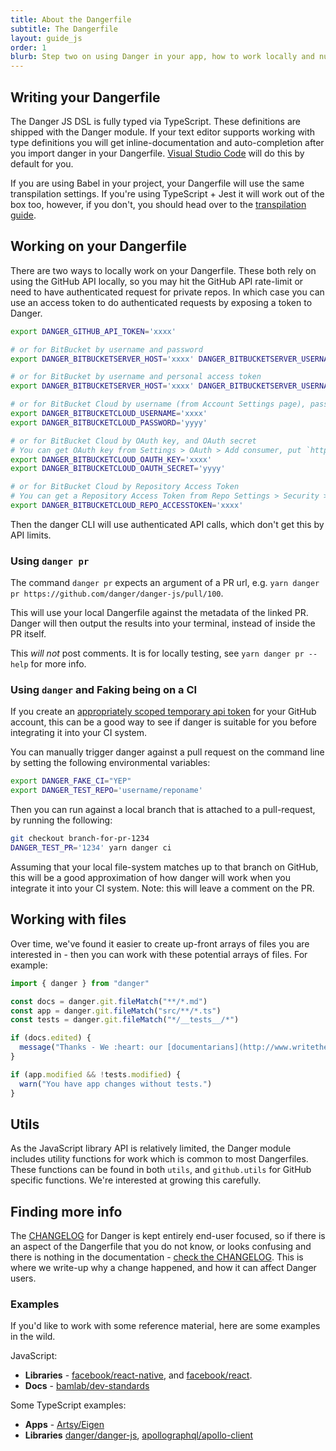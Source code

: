 ```yaml
---
title: About the Dangerfile
subtitle: The Dangerfile
layout: guide_js
order: 1
blurb: Step two on using Danger in your app, how to work locally and nuances around working with files.
---
```


## Writing your Dangerfile

The Danger JS DSL is fully typed via TypeScript. These definitions are shipped with the Danger module. If your text
editor supports working with type definitions you will get inline-documentation and auto-completion after you import
danger in your Dangerfile. [Visual Studio Code](https://code.visualstudio.com/) will do this by default for you.

If you are using Babel in your project, your Dangerfile will use the same transpilation settings. If you're using
TypeScript + Jest it will work out of the box too, however, if you don't, you should head over to the [transpilation
guide][transpilation_guide].

## Working on your Dangerfile

There are two ways to locally work on your Dangerfile. These both rely on using the GitHub API locally, so you may hit
the GitHub API rate-limit or need to have authenticated request for private repos. In which case you can use an access
token to do authenticated requests by exposing a token to Danger.

```sh
export DANGER_GITHUB_API_TOKEN='xxxx'

# or for BitBucket by username and password
export DANGER_BITBUCKETSERVER_HOST='xxxx' DANGER_BITBUCKETSERVER_USERNAME='yyyy' DANGER_BITBUCKETSERVER_PASSWORD='zzzz'

# or for BitBucket by username and personal access token
export DANGER_BITBUCKETSERVER_HOST='xxxx' DANGER_BITBUCKETSERVER_USERNAME='yyyy' DANGER_BITBUCKETSERVER_TOKEN='zzzz'

# or for BitBucket Cloud by username (from Account Settings page), password (App-password with Read Pull requests, and Read Account Permissions)
export DANGER_BITBUCKETCLOUD_USERNAME='xxxx'
export DANGER_BITBUCKETCLOUD_PASSWORD='yyyy'

# or for BitBucket Cloud by OAuth key, and OAuth secret
# You can get OAuth key from Settings > OAuth > Add consumer, put `https://bitbucket.org/site/oauth2/authorize` for `Callback URL`, and enable Read Pull requests, and Read Account Permissions.
export DANGER_BITBUCKETCLOUD_OAUTH_KEY='xxxx'
export DANGER_BITBUCKETCLOUD_OAUTH_SECRET='yyyy'

# or for BitBucket Cloud by Repository Access Token
# You can get a Repository Access Token from Repo Settings > Security > Acesss Tokens and set Pull requests write scope.
export DANGER_BITBUCKETCLOUD_REPO_ACCESSTOKEN='xxxx'
```

Then the danger CLI will use authenticated API calls, which don't get this by API limits.

### Using `danger pr`

The command `danger pr` expects an argument of a PR url, e.g.
`yarn danger pr https://github.com/danger/danger-js/pull/100`.

This will use your local Dangerfile against the metadata of the linked PR. Danger will then output the results into your
terminal, instead of inside the PR itself.

This _will not_ post comments. It is for locally testing, see `yarn danger pr --help` for more info.

### Using `danger` and Faking being on a CI

If you create an
[appropriately scoped temporary api token](http://danger.systems/js/guides/getting_started.html#setting-up-an-access-token)
for your GitHub account, this can be a good way to see if danger is suitable for you before integrating it into your CI
system.

You can manually trigger danger against a pull request on the command line by setting the following environmental
variables:

```bash
export DANGER_FAKE_CI="YEP"
export DANGER_TEST_REPO='username/reponame'
```

Then you can run against a local branch that is attached to a pull-request, by running the following:

```bash
git checkout branch-for-pr-1234
DANGER_TEST_PR='1234' yarn danger ci
```

Assuming that your local file-system matches up to that branch on GitHub, this will be a good approximation of how
danger will work when you integrate it into your CI system. Note: this will leave a comment on the PR.

## Working with files

Over time, we've found it easier to create up-front arrays of files you are interested in - then you can work with these
potential arrays of files. For example:

```js
import { danger } from "danger"

const docs = danger.git.fileMatch("**/*.md")
const app = danger.git.fileMatch("src/**/*.ts")
const tests = danger.git.fileMatch("*/__tests__/*")

if (docs.edited) {
  message("Thanks - We :heart: our [documentarians](http://www.writethedocs.org/)!")
}

if (app.modified && !tests.modified) {
  warn("You have app changes without tests.")
}
```

## Utils

As the JavaScript library API is relatively limited, the Danger module includes utility functions for work which is
common to most Dangerfiles. These functions can be found in both `utils`, and `github.utils` for GitHub specific
functions. We're interested at growing this carefully.

## Finding more info

The [CHANGELOG][changelog] for Danger is kept entirely end-user focused, so if there is an aspect of the Dangerfile that
you do not know, or looks confusing and there is nothing in the documentation - [check the CHANGELOG][changelog]. This
is where we write-up why a change happened, and how it can affect Danger users.

### Examples

If you'd like to work with some reference material, here are some examples in the wild.

JavaScript:

- **Libraries** - [facebook/react-native][rn], and [facebook/react][r].
- **Docs** - [bamlab/dev-standards][bamlab]

Some TypeScript examples:

- **Apps** - [Artsy/Eigen][eigen]
- **Libraries** [danger/danger-js][danger-js], [apollographql/apollo-client][apollo]

[eigen]: https://github.com/artsy/eigen/blob/main/dangerfile.ts
[danger-js]: https://github.com/danger/danger-js/blob/master/dangerfile.ts
[meta]: https://github.com/artsy/metaphysics/blob/master/dangerfile.js
[rn]: https://github.com/facebook/react-native/blob/main/packages/react-native-bots/dangerfile.js
[r]: https://github.com/facebook/react/blob/master/dangerfile.js
[setup]: http://danger.systems/guides/getting_started.html#creating-a-bot-account-for-danger-to-use
[jest]: https://github.com/facebook/jest
[transpilation_guide]: /docs/tutorials/transpilation.html.md
[changelog]: http://danger.systems/js/changelog.html
[apollo]: https://github.com/apollographql/apollo-cache-persist/blob/master/dangerfile.ts
[bamlab]: https://github.com/bamlab/dev-standards/blob/master/dangerfile.js
